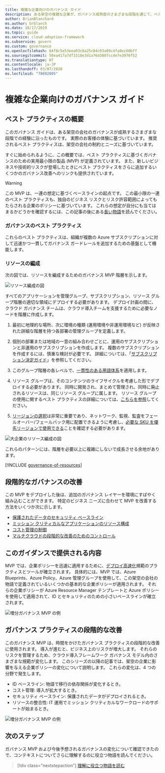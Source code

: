 ```yaml
---
title: 複雑な企業向けのガバナンス ガイド
description: ある架空の複雑な企業が、ガバナンス成熟度のさまざまな段階を通じて、ベスト プラクティスに基づいて実用最小限の製品 (MVP) を定義していきます。
author: BrianBlanchard
ms.author: brblanch
ms.date: 10/17/2019
ms.topic: guide
ms.service: cloud-adoption-framework
ms.subservice: govern
ms.custom: governance
ms.openlocfilehash: 04f8c5e53eea03c0a25c84c03a09c4fa0ec60bff
ms.sourcegitcommit: 58ea417a7df3318e3d1a76d3807cc4e7e3976f52
ms.translationtype: HT
ms.contentlocale: ja-JP
ms.lasthandoff: 03/07/2020
ms.locfileid: "78892095"
---
```

# <a name="governance-guide-for-complex-enterprises"></a>複雑な企業向けのガバナンス ガイド

## <a name="overview-of-best-practices"></a>ベスト プラクティスの概要

このガバナンス ガイドは、ある架空の会社のガバナンスが成熟するさまざまな段階での経験に沿ったものです。 実際のお客様の体験に基づいています。 推奨されるベスト プラクティスは、架空の会社の制約とニーズに基づいています。

すぐに始められるように、この概要では、ベスト プラクティスに基づくガバナンスのための実用最小限の製品 (MVP) が定義されています。 また、新しいビジネスや技術的リスクが登場したときにベスト プラクティスをさらに追加するいくつかのガバナンス改善へのリンクも提供されています。

> [!WARNING]
> この MVP は、一連の想定に基づくベースラインの起点です。 この最小限の一連のベスト プラクティスも、独自のビジネス リスクとリスク許容範囲によってもたらされる企業のポリシーに基づいています。 これらの想定が自分にも当てはまるかどうかを確認するには、この記事の後にある[長い物語](./narrative.md)を読んでください。

### <a name="governance-best-practices"></a>ガバナンスのベスト プラクティス

これらのベスト プラクティスは、組織が複数の Azure サブスクリプションに対して迅速かつ一貫してガバナンス ガードレールを追加するための基盤として機能します。

### <a name="resource-organization"></a>リソースの編成

次の図では、リソースを編成するためのガバナンス MVP 階層を示します。

![リソース編成の図](../../../_images/govern/resource-organization.png)

すべてのアプリケーションを管理グループ、サブスクリプション、リソース グループ階層の適切な領域にデプロイする必要があります。 デプロイ計画の間に、クラウド ガバナンス チームは、クラウド導入チームを支援するために必要なノードを階層に作成します。

1. 最初に地理的な場所、次に環境の種類 (運用環境や非運用環境など) が反映された詳細な階層を持つ各部署の管理グループを定義します。

1. 個別の部署または地域の一意の組み合わせごとに、運用のサブスクリプションと非運用のサブスクリプションを作成します。 複数のサブスクリプションを作成するには、慎重な検討が必要です。 詳細については、「[サブスクリプション決定ガイド](../../../decision-guides/subscriptions/index.md)」を参照してください。

1. このグループ階層の各レベルで、[一貫性のある用語体系](../../../ready/azure-best-practices/naming-and-tagging.md)を適用します。

1. リソース グループは、そのコンテンツのライフサイクルを考慮した形でデプロイする必要があります。 同時に開発され、まとめて管理され、同時に廃止されるリソースは、同じリソース グループに属します。 リソース グループの使用に関するベスト プラクティスの詳細については、[こちらを参照](../../../decision-guides/resource-consistency/index.md)してください。

1. [リージョンの選択](../../../migrate/azure-best-practices/multiple-regions.md)は非常に重要であり、ネットワーク、監視、監査をフェールオーバー/フェールバック用に配置できるように考慮し、[必要な SKU を優先リージョンで使用できる](https://azure.microsoft.com/global-infrastructure/services)ことを確認する必要があります。

![大企業のリソース編成の図](../../../_images/govern/large-enterprise-resource-organization.png)

これらのパターンには、階層を必要以上に複雑にしないで成長させる余地があります。

[!INCLUDE [governance-of-resources](../../../../includes/caf-governance-of-resources.md)]

<!-- See comments for suggestion to possibly add here -->

## <a name="incremental-governance-improvements"></a>段階的なガバナンスの改善

この MVP をデプロイした後は、追加のガバナンス レイヤーを環境にすばやく組み込むことができます。 特定のビジネス ニーズに合わせて MVP を改善する方法をいくつか次に示します。

- [保護されたデータのセキュリティ ベースライン](./security-baseline-improvement.md)
- [ミッション クリティカルなアプリケーションのリソース構成](./resource-consistency-improvement.md)
- [コスト管理の制御](./cost-management-improvement.md)
- [マルチクラウドの段階的な改善のためのコントロール](./multicloud-improvement.md)

<!-- markdownlint-disable MD026 -->

## <a name="what-does-this-guidance-provide"></a>このガイダンスで提供される内容

MVP では、企業ポリシーを迅速に適用するために、[デプロイ高速化](../../deployment-acceleration/index.md)規範のプラクティスとツールが確立されます。 具体的には、MVP では、Azure Blueprints、Azure Policy、Azure 管理グループを使用して、この架空の会社の物語で定義されているいくつかの基本的な企業ポリシーが適用されます。 それらの企業ポリシーが Azure Resource Manager テンプレートと Azure ポリシーを使用して適用されて、ID とセキュリティのための小さいベースラインが確立されます。

![増分ガバナンス MVP の例](../../../_images/govern/governance-mvp.png)

## <a name="incremental-improvements-to-governance-practices"></a>ガバナンス プラクティスの段階的な改善

このガバナンス MVP は、時間をかけたガバナンス プラクティスの段階的な改善に使用されます。 導入が進むと、ビジネス上のリスクが増大します。 それらのリスクを管理するため、クラウド導入フレームワーク ガバナンス モデル内のさまざまな規範が変化します。 このシリーズの以降の記事では、架空の企業に影響を与える企業ポリシーの変化について説明します。 これらの変化は、4 つの分野で発生します。

- ID ベースライン: 物語で移行の依存関係が変化するとき。
- コスト管理: 導入が拡大するとき。
- セキュリティ ベースライン: 保護されたデータがデプロイされるとき。
- リソースの整合性: IT 運用でミッション クリティカルなワークロードのサポートが始まるとき。

![増分ガバナンス MVP の例](../../../_images/govern/governance-improvement-large.png)

## <a name="next-steps"></a>次のステップ

ガバナンス MVP および今後予想されるガバナンスの変化について確認できたので、コンテキストについてさらに理解するのに役立つ物語を読んでください。

> [!div class="nextstepaction"]
> [理解に役立つ物語を読む](./narrative.md)
